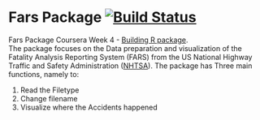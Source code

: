 # Fars Package [![Build Status](https://travis-ci.com/aziizsut/fars.svg?branch=master)](https://travis-ci.com/aziizsut/fars)

Fars Package Coursera Week 4 - [Building R package](https://www.coursera.org/learn/r-packages/home/welcome). \
The package focuses on the Data preparation and visualization of the Fatality Analysis Reporting System (FARS) from the US National Highway Traffic and Safety Administration ([NHTSA](https://www.nhtsa.gov/)).
The package has Three main functions, namely to:
1. Read the Filetype
2. Change filename
3. Visualize where the Accidents happened
